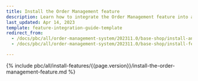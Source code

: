 ```yaml
---
title: Install the Order Management feature
description: Learn how to integrate the Order Management feature into a Spryker project.
last_updated: Apr 14, 2023
template: feature-integration-guide-template
redirect_from:
  - /docs/pbc/all/order-management-system/202311.0/base-shop/install-and-update/install-features/install-the-quick-add-to-cart-non-splittable-products-feature.html
  - /docs/pbc/all/order-management-system/202311.0/base-shop/install-features/install-the-order-management-feature.html

---
```


{% include pbc/all/install-features/{{page.version}}/install-the-order-management-feature.md %} <!-- To edit, see /_includes/pbc/all/install-features/202311.0/install-the-order-management-feature.md -->